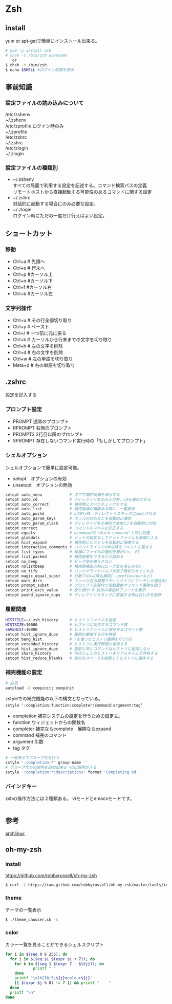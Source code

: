 # Zsh

## install

yum or apt-getで簡単にインストール出来る。  

```Bash
# yum -y install zsh
# chsh -s /bin/zsh username
   or
$ chsh -s /bin/zsh
$ echo $SHELL #ログイン処理を表示
```

## 事前知識

### 設定ファイルの読み込みについて

/etc/zshenv  
~/.zshenv  
/etc/zprofile ログイン時のみ  
~/.zprofile  
/etc/zshrc  
~/.zshrc  
/etc/zlogin  
~/.zlogin  

### 設定ファイルの種類別

* ~/.zshenv  
すべての局面で利用する設定を記述する。コマンド検索パスの定義    
リモートホストから直接起動する可能性のあるコマンドに関する設定  
* ~/.zshrc  
対話的に起動する場合にのみ必要な設定。  
* ~/.zlogin   
ログイン時にただの一度だけ行えばよい設定。  


## ショートカット

### 移動

* Ctrl+a # 先頭へ  
* Ctrl+e # 行末へ  
* Ctrl+p #カーソル上  
* Ctrl+n #カーソル下  
* Ctrl+f #カーソル右  
* Ctrl+b #カーソル左  

### 文字列操作

* Ctrl+u # その行全部切り取り  
* Ctrl+y # ペースト  
* Ctrl+/ # 一つ前に元に戻る  
* Ctrl+k # カーソルから行末までの文字を切り取り  
* Ctrl+h # 左の文字を削除  
* Ctrl+d # 右の文字を削除  
* Ctrl+w # 左の単語を切り取り  
* Meta+d # 右の単語を切り取り  


## .zshrc

設定を記入する

### プロンプト設定

* PROMPT 通常のプロンプト
* RPROMPT 右側のプロンプト
* PROMPT2 2行目以降のプロンプト
* SPROMPT 存在しないコマンド実行時の「もしかしてプロンプト」

### シェルオプション

シェルオプションで簡単に設定可能。  

* setopt　オプションの有効
* unsetopt　オプションの無効

```Bash
setopt auto_menu            # タブで補完候補を表示する
setopt auto_cd              # ディレクトリ名のみ入力時、cdを適応させる
setopt auto_correct         # 補完時にスペルチェックをする
setopt auto_list            # 補完候補が複数ある時に、一覧表示
setopt auto_pushd           # cd実行時、ディレクトリスタックにpushされる
setopt auto_param_keys      # カッコの対応などを自動的に補完
setopt auto_param_slash     # ディレクトリ名の補完で末尾に/を自動的に付加
setopt correct              # コマンドのスペルを訂正する
setopt equals               # =commandを`which command`と同じ処理
setopt globdots             # ドットの指定なしでドットファイルも候補に入る
setopt hist_expand          # 補完時にヒストリを自動的に展開する
setopt interactive_comments # コマンドラインでの#以降をコメントと見なす
setopt list_types           # 候補にファイルの種別を表示(ls -F)
setopt list_packed          # 補完結果をできるだけ詰める
setopt no_beep              # ビープ音を鳴らさない
setopt nolistbeep           # 補完候補表示時にビープ音を鳴らさない
setopt no_tify              # バックグランドジョブが終了時知らせてくれる
setopt magic_equal_subst    # 引数での=以降も補完(--prefix=/usrなど)
setopt mark_dirs            # ファイル名の展開でディレクトリにマッチした場合末尾に / を付加する
setopt prompt_subst         # プロンプト定義内で変数置換やコマンド置換を扱う
setopt print_exit_value     # 戻り値が 0 以外の場合終了コードを表示
setopt pushd_ignore_dups    # ディレクトリスタックに重複する物は古い方を削除
```

### 履歴関連

```Bash
HISTFILE=~/.zsh_history     # ヒストリファイルを指定
HISTSIZE=10000              # ヒストリに保存するコマンド数
SAVEHIST=10000              # ヒストリファイルに保存するコマンド数
setopt hist_ignore_dups     # 履歴の重複する行を無視
setopt bang_hist            # !を使ったヒストリ展開を行う(d)
setopt extended_history     # ヒストリに実行時間も保存する
setopt hist_ignore_dups     # 直前と同じコマンドはヒストリに追加しない
setopt share_history        # 他のシェルのヒストリをリアルタイムで共有する
setopt hist_reduce_blanks   # 余分なスペースを削除してヒストリに保存する
```

### 補完機能の設定

```Bash
# 必須
autoload -U compinit; compinit
```

zstyleでの補完機能の以下の構文となっている。  
`zstyle ':completion:function:completer:command:argument:tag’`　　

* completion 補完システムの設定を行うための固定文。  
* function ウィジェットからの関数名  
* completer  補完ならcomplete　展開ならexpand
* command  補完のコマンド
* argument  引数
* tag  タグ


```Bash
# 一覧表示でグループ化を行う
zstyle ':completion:*' group-name ''
# グループ化での説明を追加出来る %dに説明が入る
zstyle ':completion:*:descriptions' format 'Completing %d' 
```

### バインドキー

zshの操作方法には２種類ある。
viモードとemacsモードです。

```Bash

```

## 参考

[archlinux](https://wiki.archlinux.org/index.php/Zsh_(%E6%97%A5%E6%9C%AC%E8%AA%9E))

## oh-my-zsh

### install

https://github.com/robbyrussell/oh-my-zsh  

```Bash
$ curl -L https://raw.github.com/robbyrussell/oh-my-zsh/master/tools/install.sh | sh
```


### theme

テーマの一覧表示

```Bash
$ ./theme_chooser.sh -s
```

### color

カラー一覧を見ることができるシェルスクリプト  

```Bash
for i in $(seq 0 8 255); do
  for j in $(seq $i $(expr $i + 7)); do
    for k in $(seq 1 $(expr 7 - ${#j})); do
            printf " "
    done
    printf "\x1b[38;5;${j}mcolour${j}"
    [[ $(expr $j % 8) != 7 ]] && printf "    "
  done
  printf "\n"
done
```

